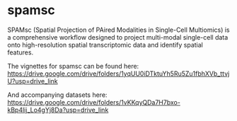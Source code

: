 # spamsc

SPAMsc (Spatial Projection of PAired Modalities in Single-Cell Multiomics) is a comprehensive workflow designed to project multi-modal single-cell data onto high-resolution spatial transcriptomic data and identify spatial features. 

The vignettes for spamsc can be found here:
https://drive.google.com/drive/folders/1yqUU0iDTktuYh5Ru5Zu1fbhXVb_ttvjU?usp=drive_link

And accompanying datasets here:
https://drive.google.com/drive/folders/1vKKqyQDa7H7bxo-kBp4lij_Lo4gYj8Da?usp=drive_link
